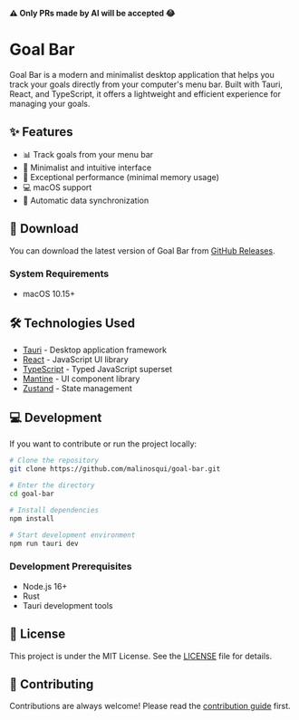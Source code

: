 **⚠️ Only PRs made by AI will be accepted 😂**

# Goal Bar

Goal Bar is a modern and minimalist desktop application that helps you track your goals directly from your computer's menu bar. Built with Tauri, React, and TypeScript, it offers a lightweight and efficient experience for managing your goals.

## ✨ Features

- 📊 Track goals from your menu bar
- 🎯 Minimalist and intuitive interface
- 🚀 Exceptional performance (minimal memory usage)
- 💻 macOS support
- 🔄 Automatic data synchronization

## 🚀 Download

You can download the latest version of Goal Bar from [GitHub Releases](https://github.com/malinosqui/goal-bar/releases).

### System Requirements

- macOS 10.15+

## 🛠️ Technologies Used

- [Tauri](https://tauri.app/) - Desktop application framework
- [React](https://reactjs.org/) - JavaScript UI library
- [TypeScript](https://www.typescriptlang.org/) - Typed JavaScript superset
- [Mantine](https://mantine.dev/) - UI component library
- [Zustand](https://zustand-demo.pmnd.rs/) - State management

## 💻 Development

If you want to contribute or run the project locally:

```bash
# Clone the repository
git clone https://github.com/malinosqui/goal-bar.git

# Enter the directory
cd goal-bar

# Install dependencies
npm install

# Start development environment
npm run tauri dev
```

### Development Prerequisites

- Node.js 16+
- Rust
- Tauri development tools

## 📝 License

This project is under the MIT License. See the [LICENSE](LICENSE) file for details.

## 🤝 Contributing

Contributions are always welcome! Please read the [contribution guide](CONTRIBUTING.md) first.
